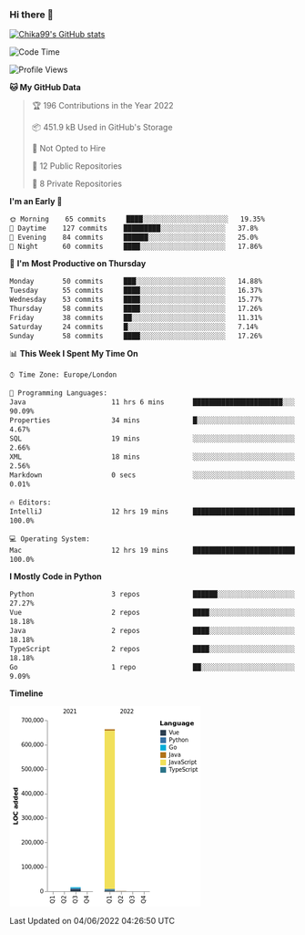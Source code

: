 ### Hi there 👋
[![Chika99's GitHub stats](https://github-readme-stats.vercel.app/api?username=Chika99&count_private=true&show_icons=true)](https://github.com/anuraghazra/github-readme-stats)

<!--START_SECTION:waka-->
![Code Time](http://img.shields.io/badge/Code%20Time-0%20secs-blue)

![Profile Views](http://img.shields.io/badge/Profile%20Views-7-blue)

**🐱 My GitHub Data** 

> 🏆 196 Contributions in the Year 2022
 > 
> 📦 451.9 kB Used in GitHub's Storage 
 > 
> 🚫 Not Opted to Hire
 > 
> 📜 12 Public Repositories 
 > 
> 🔑 8 Private Repositories  
 > 
**I'm an Early 🐤** 

```text
🌞 Morning    65 commits     ████░░░░░░░░░░░░░░░░░░░░░   19.35% 
🌆 Daytime    127 commits    █████████░░░░░░░░░░░░░░░░   37.8% 
🌃 Evening    84 commits     ██████░░░░░░░░░░░░░░░░░░░   25.0% 
🌙 Night      60 commits     ████░░░░░░░░░░░░░░░░░░░░░   17.86%

```
📅 **I'm Most Productive on Thursday** 

```text
Monday       50 commits     ███░░░░░░░░░░░░░░░░░░░░░░   14.88% 
Tuesday      55 commits     ████░░░░░░░░░░░░░░░░░░░░░   16.37% 
Wednesday    53 commits     ████░░░░░░░░░░░░░░░░░░░░░   15.77% 
Thursday     58 commits     ████░░░░░░░░░░░░░░░░░░░░░   17.26% 
Friday       38 commits     ██░░░░░░░░░░░░░░░░░░░░░░░   11.31% 
Saturday     24 commits     █░░░░░░░░░░░░░░░░░░░░░░░░   7.14% 
Sunday       58 commits     ████░░░░░░░░░░░░░░░░░░░░░   17.26%

```


📊 **This Week I Spent My Time On** 

```text
⌚︎ Time Zone: Europe/London

💬 Programming Languages: 
Java                     11 hrs 6 mins       ██████████████████████░░░   90.09% 
Properties               34 mins             █░░░░░░░░░░░░░░░░░░░░░░░░   4.67% 
SQL                      19 mins             ░░░░░░░░░░░░░░░░░░░░░░░░░   2.66% 
XML                      18 mins             ░░░░░░░░░░░░░░░░░░░░░░░░░   2.56% 
Markdown                 0 secs              ░░░░░░░░░░░░░░░░░░░░░░░░░   0.01%

🔥 Editors: 
IntelliJ                 12 hrs 19 mins      █████████████████████████   100.0%

💻 Operating System: 
Mac                      12 hrs 19 mins      █████████████████████████   100.0%

```

**I Mostly Code in Python** 

```text
Python                   3 repos             ██████░░░░░░░░░░░░░░░░░░░   27.27% 
Vue                      2 repos             ████░░░░░░░░░░░░░░░░░░░░░   18.18% 
Java                     2 repos             ████░░░░░░░░░░░░░░░░░░░░░   18.18% 
TypeScript               2 repos             ████░░░░░░░░░░░░░░░░░░░░░   18.18% 
Go                       1 repo              ██░░░░░░░░░░░░░░░░░░░░░░░   9.09%

```


**Timeline**

![Chart not found](https://raw.githubusercontent.com/Chika99/Chika99/main/charts/bar_graph.png) 


 Last Updated on 04/06/2022 04:26:50 UTC
<!--END_SECTION:waka-->

<!--
**Chika99/Chika99** is a ✨ _special_ ✨ repository because its `README.md` (this file) appears on your GitHub profile.

Here are some ideas to get you started:

- 🔭 I’m currently working on ...
- 🌱 I’m currently learning ...
- 👯 I’m looking to collaborate on ...
- 🤔 I’m looking for help with ...
- 💬 Ask me about ...
- 📫 How to reach me: ...
- 😄 Pronouns: ...
- ⚡ Fun fact: ...
-->
